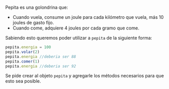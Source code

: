 Pepita es una golondrina que:

* Cuando vuela, consume un joule para cada kilómetro que vuela, más 10 joules de gasto fijo.
* Cuando come, adquiere 4 joules por cada gramo que come.

Sabiendo esto queremos poder utilizar a `pepita` de la siguiente forma:

```javascript
pepita.energia = 100
pepita.volar(2)
pepita.energia //deberia ser 88
pepita.comer(1)
pepita.energia //deberia ser 92
```

  Se pide crear al objeto `pepita` y agregarle los métodos necesarios para que esto sea posible.


